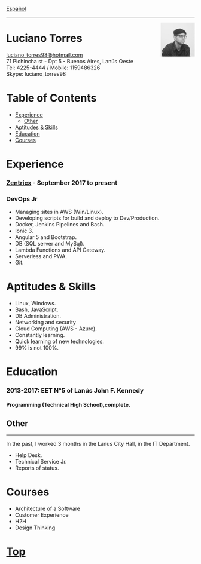 <a href="https://github.com/luchotxrres/cv" class="btn btn-github"><span class="icon"></span>Español</a>

---

<img alt="profile" width="18%" src="profile.jpeg" align="right"/>

# Luciano Torres 

luciano_torres98@hotmail.com    
71 Pichincha st  - Dpt 5 - Buenos Aires, Lanús Oeste    
Tel: 4225-4444 / Mobile: 1159486326    
Skype: luciano_torres98

# Table of Contents
- [Experience](#experience)
    - [Other](#other)
- [Aptitudes & Skills](#aptitudes--skills)
- [Education](#education)
- [Courses](#courses)

# Experience

### [Zentricx] - September 2017 to present

### DevOps Jr
* Managing sites in AWS (Win/Linux).
* Developing scripts for build and deploy to Dev/Production.
* Docker, Jenkins Pipelines and Bash.
* Ionic 3.
* Angular 5 and Bootstrap.
* DB (SQL server and MySql).
* Lambda Functions and API Gateway.
* Serverless and PWA.
* Git.

# Aptitudes & Skills

* Linux, Windows.
* Bash, JavaScript.
* DB Administration.
* Networking and security
* Cloud Computing (AWS - Azure).
* Constantly learning.
* Quick learning of new technologies.
* 99% is not 100%.

# Education

### 2013-2017: EET N°5 of Lanús John F. Kennedy 

#### Programming (Technical High School),complete.

## Other
-------------
In the past, I worked 3 months in the Lanus City Hall, in the IT Department.

* Help Desk.
* Technical Service Jr.
* Reports of status. 
  
# Courses

* Architecture of a Software
* Customer Experience
* H2H
* Design Thinking

# [Top](#luciano-torres)

[Linkedin]: https://ar.linkedin.com/in/ltorres/
[Zentricx]: http://www.zentricx.com
